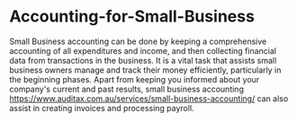 # Accounting-for-Small-Business
Small Business accounting can be done by keeping a comprehensive accounting of all expenditures and income, and then collecting financial data from transactions in the business.
It is a vital task that assists small  business owners manage and track their money efficiently, particularly in the beginning phases. Apart from keeping you informed about your company's current and past results, small business accounting https://www.auditax.com.au/services/small-business-accounting/ can also assist in creating invoices and processing payroll.
